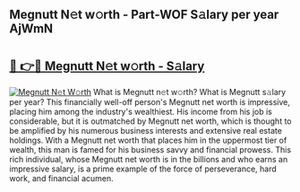 ## Megnutt N𝚎t w𝚘rth - Part-WOF S𝚊lary per year AjWmN

# <h2><a href="http://gc1cols.nevu.top/?p=Megnutt">🔗 👉🔴 Megnutt N𝚎t w𝚘rth - S𝚊lary</a></h2>

[![Megnutt N𝚎t W𝚘rth](https://i.imgur.com/Oavwk0R.jpeg)](http://gc1cols.nevu.top/?p=Megnutt)
What is Megnutt n𝚎t w𝚘rth? What is Megnutt s𝚊lary per year?
This financially well-off person's Megnutt net worth is impressive, placing him among the industry's wealthiest. His income from his job is considerable, but it is outmatched by Megnutt net worth, which is thought to be amplified by his numerous business interests and extensive real estate holdings. With a Megnutt net worth that places him in the uppermost tier of wealth, this man is famed for his business savvy and financial prowess. This rich individual, whose Megnutt net worth is in the billions and who earns an impressive salary, is a prime example of the force of perseverance, hard work, and financial acumen.
